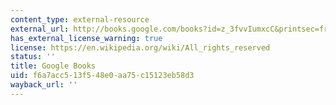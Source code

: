 ```yaml
---
content_type: external-resource
external_url: http://books.google.com/books?id=z_3fvvIumxcC&printsec=frontcover
has_external_license_warning: true
license: https://en.wikipedia.org/wiki/All_rights_reserved
status: ''
title: Google Books
uid: f6a7acc5-13f5-48e0-aa75-c15123eb58d3
wayback_url: ''
---
```

